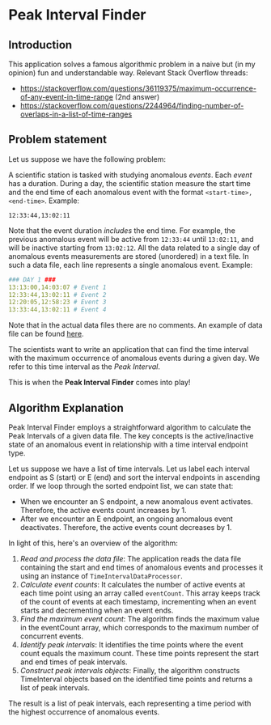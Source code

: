 # Peak Interval Finder

## Introduction
This application solves a famous algorithmic problem in a naive but (in my opinion) fun and understandable way. Relevant Stack Overflow threads:

- https://stackoverflow.com/questions/36119375/maximum-occurrence-of-any-event-in-time-range (2nd answer)
- https://stackoverflow.com/questions/2244964/finding-number-of-overlaps-in-a-list-of-time-ranges



## Problem statement
Let us suppose we have the following problem:

A scientific station is tasked with studying anomalous *events*. Each *event* has a duration. During a day, the scientific station measure the start time and the end time of each anomalous event with the format `<start-time>,<end-time>`. Example:

```
12:33:44,13:02:11
```
Note that the event duration _includes_ the end time. For example, the previous anomalous event will be active from `12:33:44` until `13:02:11`, and will be inactive starting from `13:02:12`.
All the data related to a single day of anomalous events measurements are stored (unordered) in a text file. In such a data file, each line represents a single anomalous event. Example:

```yaml
### DAY 1 ###
13:13:00,14:03:07 # Event 1
12:33:44,13:02:11 # Event 2
12:20:05,12:58:23 # Event 3
13:33:44,13:02:11 # Event 4
```

Note that in the actual data files there are no comments. An example of data file can be found [here](src/test/resources/data/test.txt).

The scientists want to write an application that can find the time interval with the maximum occurrence of anomalous events during a given day. We refer to this time interval as the *Peak Interval*. 

This is when the **Peak Interval Finder** comes into play!



## Algorithm Explanation

Peak Interval Finder employs a straightforward algorithm to calculate the Peak Intervals of a given data file. The key concepts is the active/inactive state of an anomalous event in relationship with a time interval endpoint type. 

Let us suppose we have a list of time intervals. Let us label each interval endpoint as S (start) or E (end) and sort the interval endpoints in ascending order. If we loop through the sorted endpoint list, we can state that:
- When we encounter an S endpoint, a new anomalous event activates. Therefore, the active events count increases by 1.
- After we encounter an E endpoint, an ongoing anomalous event deactivates. Therefore, the active events count decreases by 1.

In light of this, here's an overview of the algorithm:

1. _Read and process the data file_: The application reads the data file containing the start and end times of anomalous events and processes it using an instance of `TimeIntervalDataProcessor`.
2. _Calculate event counts_: It calculates the number of active events at each time point using an array called `eventCount`. This array keeps track of the count of events at each timestamp, incrementing when an event starts and decrementing when an event ends.
3. _Find the maximum event count_: The algorithm finds the maximum value in the eventCount array, which corresponds to the maximum number of concurrent events.
4. _Identify peak intervals_: It identifies the time points where the event count equals the maximum count. These time points represent the start and end times of peak intervals.
5. _Construct peak intervals objects_: Finally, the algorithm constructs TimeInterval objects based on the identified time points and returns a list of peak intervals.

The result is a list of peak intervals, each representing a time period with the highest occurrence of anomalous events.
